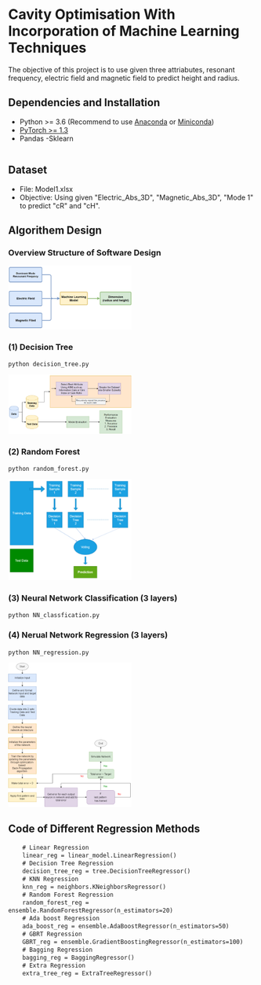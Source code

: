 # Cavity Optimisation With Incorporation of Machine Learning Techniques
The objective of this project is to use given three attriabutes,  resonant frequency, electric field and magnetic field to predict height and radius.

## Dependencies and Installation

- Python >= 3.6 (Recommend to use [Anaconda](https://www.anaconda.com/download/#linux) or [Miniconda](https://docs.conda.io/en/latest/miniconda.html))
- [PyTorch >= 1.3](https://pytorch.org/)
- Pandas
-Sklearn
    ```
## Dataset
- File: Model1.xlsx
- Objective: Using given "Electric_Abs_3D", "Magnetic_Abs_3D", "Mode 1" to predict "cR" and "cH".
    
## Algorithem Design 
### Overview Structure of Software Design
<img src="https://github.com/bozliu/Cavity-Optimisation/blob/main/pic/Overview%20of%20System%20Architecture.png" width="50%">

### (1) Decision Tree
```
python decision_tree.py
```
<img src="https://github.com/bozliu/Cavity-Optimisation/blob/main/pic/Decision%20Tree%20Algorithm%20Design.png" width="50%">

### (2) Random Forest 
```
python random_forest.py
```
<img src="https://github.com/bozliu/Cavity-Optimisation/blob/main/pic/Random%20Forest%20Algorithm%20Design.png" width="50%">

### (3) Neural Network Classification (3 layers)

```
python NN_classfication.py
```
### (4) Nerual Network Regression (3 layers) 

```
python NN_regression.py
```
<img src="https://github.com/bozliu/Cavity-Optimisation/blob/main/pic/Neural%20Network%20Algorithm%20Design.png" width="50%">

## Code of Different Regression Methods
```
    # Linear Regression
    linear_reg = linear_model.LinearRegression()
    # Decision Tree Regression
    decision_tree_reg = tree.DecisionTreeRegressor()
    # KNN Regression
    knn_reg = neighbors.KNeighborsRegressor()
    # Random Forest Regression
    random_forest_reg = ensemble.RandomForestRegressor(n_estimators=20)
    # Ada boost Regression
    ada_boost_reg = ensemble.AdaBoostRegressor(n_estimators=50)
    # GBRT Regression
    GBRT_reg = ensemble.GradientBoostingRegressor(n_estimators=100)
    # Bagging Regression
    bagging_reg = BaggingRegressor()
    # Extra Regression
    extra_tree_reg = ExtraTreeRegressor()
 ```

